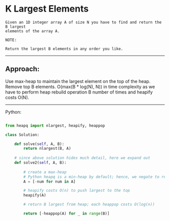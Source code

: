 # K Largest Elements

    Given an 1D integer array A of size N you have to find and return the B largest
    elements of the array A.

    NOTE:

    Return the largest B elements in any order you like.

---

## Approach:

Use max-heap to maintain the largest element on the top of the heap. Remove top
B elements. O(max(B * log(N), N)) in time complexity as we have to perform heap rebuild
operation B number of times and heapify costs O(N).

---

Python:

```python

from heapq import nlargest, heapify, heappop

class Solution:

    def solve(self, A, B):
        return nlargest(B, A)
    
    # since above solution hides much detail, here we expand out
    def solve2(self, A, B):
        
        # create a max-heap
        # Python heapq is a min-heap by default; hence, we negate to reverse
        A = [-num for num in A]

        # heapify costs O(n) to push largest to the top
        heapify(A)

        # return B largest from heap; each heappop costs O(log(n))

        return [-heappop(A) for _ in range(B)]
```

